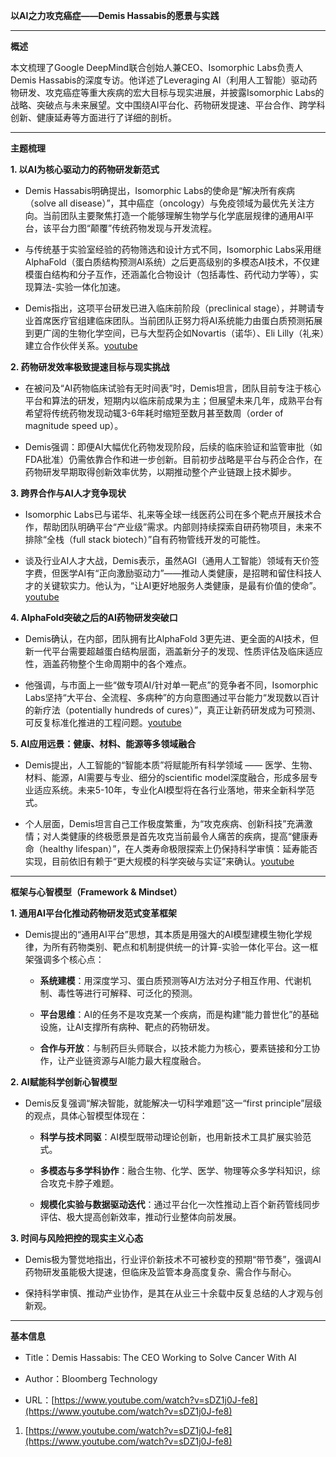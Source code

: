 **以AI之力攻克癌症——Demis Hassabis的愿景与实践**

---

**概述**

本文梳理了Google DeepMind联合创始人兼CEO、Isomorphic Labs负责人Demis Hassabis的深度专访。他详述了Leveraging AI（利用人工智能）驱动药物研发、攻克癌症等重大疾病的宏大目标与现实进展，并披露Isomorphic Labs的战略、突破点与未来展望。文中围绕AI平台化、药物研发提速、平台合作、跨学科创新、健康延寿等方面进行了详细的剖析。

---

**主题梳理**

**1. 以AI为核心驱动力的药物研发新范式**

- Demis Hassabis明确提出，Isomorphic Labs的使命是“解决所有疾病（solve all disease）”，其中癌症（oncology）与免疫领域为最优先关注方向。当前团队主要聚焦打造一个能够理解生物学与化学底层规律的通用AI平台，该平台力图“颠覆”传统药物发现与开发流程。
    
- 与传统基于实验室经验的药物筛选和设计方式不同，Isomorphic Labs采用继AlphaFold（蛋白质结构预测AI系统）之后更高级别的多模态AI技术，不仅建模蛋白结构和分子互作，还涵盖化合物设计（包括毒性、药代动力学等），实现算法-实验一体化加速。
    
- Demis指出，这项平台研发已进入临床前阶段（preclinical stage），并聘请专业首席医疗官组建临床团队。当前团队正努力将AI系统能力由蛋白质预测拓展到更广阔的生物化学空间，已与大型药企如Novartis（诺华）、Eli Lilly（礼来）建立合作伙伴关系。[youtube](https://www.youtube.com/watch?v=sDZ1j0J-fe8)
    

**2. 药物研发效率极致提速目标与现实挑战**

- 在被问及“AI药物临床试验有无时间表”时，Demis坦言，团队目前专注于核心平台和算法的研发，短期内以临床前成果为主；但展望未来几年，成熟平台有希望将传统药物发现动辄3-6年耗时缩短至数月甚至数周（order of magnitude speed up）。
    
- Demis强调：即便AI大幅优化药物发现阶段，后续的临床验证和监管审批（如FDA批准）仍需依靠合作和进一步创新。目前初步战略是平台与药企合作，在药物研发早期取得创新效率优势，以期推动整个产业链跟上技术脚步。
    

**3. 跨界合作与AI人才竞争现状**

- Isomorphic Labs已与诺华、礼来等全球一线医药公司在多个靶点开展技术合作，帮助团队明确平台“产业级”需求。内部则持续探索自研药物项目，未来不排除“全栈（full stack biotech）”自有药物管线开发的可能性。
    
- 谈及行业AI人才大战，Demis表示，虽然AGI（通用人工智能）领域有天价签字费，但医学AI有“正向激励驱动力”——推动人类健康，是招聘和留住科技人才的关键软实力。他认为，“让AI更好地服务人类健康，是最有价值的使命”。[youtube](https://www.youtube.com/watch?v=sDZ1j0J-fe8)
    

**4. AlphaFold突破之后的AI药物研发突破口**

- Demis确认，在内部，团队拥有比AlphaFold 3更先进、更全面的AI技术，但新一代平台需要超越蛋白结构层面，涵盖新分子的发现、性质评估及临床适应性，涵盖药物整个生命周期中的各个难点。
    
- 他强调，与市面上一些“做专项AI/针对单一靶点”的竞争者不同，Isomorphic Labs坚持“大平台、全流程、多病种”的方向意图通过平台能力“发现数以百计的新疗法（potentially hundreds of cures）”，真正让新药研发成为可预测、可反复标准化推进的工程问题。[youtube](https://www.youtube.com/watch?v=sDZ1j0J-fe8)
    

**5. AI应用远景：健康、材料、能源等多领域融合**

- Demis提出，人工智能的“智能本质”将赋能所有科学领域 —— 医学、生物、材料、能源，AI需要与专业、细分的scientific model深度融合，形成多层专业适应系统。未来5-10年，专业化AI模型将在各行业落地，带来全新科学范式。
    
- 个人层面，Demis坦言自己工作极度繁重，为“攻克疾病、创新科技”充满激情；对人类健康的终极愿景是首先攻克当前最令人痛苦的疾病，提高“健康寿命（healthy lifespan）”，在人类寿命极限探索上仍保持科学审慎：延寿能否实现，目前依旧有赖于“更大规模的科学突破与实证”来确认。[youtube](https://www.youtube.com/watch?v=sDZ1j0J-fe8)
    

---

**框架与心智模型（Framework & Mindset）**

**1. 通用AI平台化推动药物研发范式变革框架**

- Demis提出的“通用AI平台”思想，其本质是用强大的AI模型建模生物化学规律，为所有药物类别、靶点和机制提供统一的计算-实验一体化平台。这一框架强调多个核心点：
    
    - **系统建模**：用深度学习、蛋白质预测等AI方法对分子相互作用、代谢机制、毒性等进行可解释、可泛化的预测。
        
    - **平台思维**：AI的任务不是攻克某一个疾病，而是构建“能力普世化”的基础设施，让AI支撑所有病种、靶点的药物研发。
        
    - **合作与开放**：与制药巨头师联合，以技术能力为核心，要素链接和分工协作，让产业链资源与AI能力最大程度融合。
        

**2. AI赋能科学创新心智模型**

- Demis反复强调“解决智能，就能解决一切科学难题”这一“first principle”层级的观点，具体心智模型体现在：
    
    - **科学与技术同驱**：AI模型既带动理论创新，也用新技术工具扩展实验范式。
        
    - **多模态与多学科协作**：融合生物、化学、医学、物理等众多学科知识，综合攻克卡脖子难题。
        
    - **规模化实验与数据驱动迭代**：通过平台化一次性推动上百个新药管线同步评估、极大提高创新效率，推动行业整体向前发展。
        

**3. 时间与风险把控的现实主义心态**

- Demis极为警觉地指出，行业评价新技术不可被秒变的预期“带节奏”，强调AI药物研发虽能极大提速，但临床及监管本身高度复杂、需合作与耐心。
    
- 保持科学审慎、推动产业协作，是其在从业三十余载中反复总结的人才观与创新观。
    

---

**基本信息**

- Title：Demis Hassabis: The CEO Working to Solve Cancer With AI
    
- Author：Bloomberg Technology
    
- URL：[https://www.youtube.com/watch?v=sDZ1j0J-fe8](https://www.youtube.com/watch?v=sDZ1j0J-fe8)
    

1. [https://www.youtube.com/watch?v=sDZ1j0J-fe8](https://www.youtube.com/watch?v=sDZ1j0J-fe8)